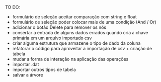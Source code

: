 TO DO:
- formulário de seleção aceitar comparação com string e float
- formulário de seleção poder colocar mais de uma condição (And / Or)
- adicionar o botão Delete para remover os nós
- consertar a entrada de alguns dados errados quando cria a chave primária em um arquivo importado csv
- criar alguma estrutura que armazene o tipo de dado da coluna
- refatorar o código para aproveitar a importação de csv + criação de tabela
- mudar a forma de interação na aplicação das operações 
- importar .dat
- importar outros tipos de tabela
- salvar a árvore

